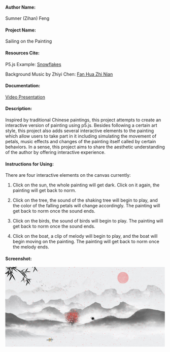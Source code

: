 #### Author Name:
   Sumner (Zihan) Feng

#### Project Name:
   Sailing on the Painting

#### Resources Cite:
   P5.js Example: [Snowflakes](https://p5js.org/examples/simulate-snowflakes.html)
   
   Background Music by Zhiyi Chen: [Fan Hua Zhi Nian](https://y.qq.com/n/yqq/song/004J5hT04brTrF.html)

#### Documentation:
   [Video Presentation](https://drive.google.com/file/d/1VtGs3KkibWiqhI1b964BQSrRjluooEGy/view?usp=sharing)

#### Description:
   Inspired by traditional Chinese paintings, this  project attempts to create an interactive version of painting using p5.js. Besides following a certain art style, this project also adds several interactive elements to the painting which allow users to  take part in it including simulating the movement of petals, music effects and changes of the painting itself called by certain behaviors. In a sense, this project aims to share the aesthetic understanding of the author by offering interactive experience.

#### Instructions for Using:
   There are four interactive elements on the canvas currently:

   1. Click on the sun, the whole painting will get dark.
      Click on it again, the painting will get back to norm.
   
   2. Click on the tree, the sound of the shaking tree will begin to play, and the color of the falling petals will change accordingly.
      The painting will get back to norm once the sound ends.
   
   3. Click on the birds, the sound of birds will begin to play.
      The painting will get back to norm once the sound ends.

   4. Click on the boat, a clip of melody will begin to play, and the boat will begin moving on the painting.
      The painting will get back to norm once the melody ends.

#### Screenshot:
   ![Screenshot Image](resource/screenshot.png)